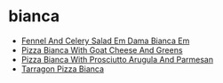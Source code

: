 # bianca

 * [Fennel And Celery Salad Em Dama Bianca Em](index/f/fennel-and-celery-salad-em-dama-bianca-em-242033.json)
 * [Pizza Bianca With Goat Cheese And Greens](index/p/pizza-bianca-with-goat-cheese-and-greens-106098.json)
 * [Pizza Bianca With Prosciutto Arugula And Parmesan](index/p/pizza-bianca-with-prosciutto-arugula-and-parmesan-107868.json)
 * [Tarragon Pizza Bianca](index/t/tarragon-pizza-bianca-109366.json)
